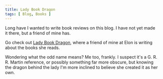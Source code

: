 ```yaml
---
title: Lady Book Dragon
tags: [ Blog, Books ]
---
```


Long have I wanted to write book reviews on this blog. I have not yet made it
there, but a friend of mine has.

Go check out [Lady Book Dragon](https://ladybookdragon.wixsite.com/ladybookdragon),
where a friend of mine at Elon is writing about the books she reads.

Wondering what the odd name means? Me too, frankly. I suspect it's a G. R. R.
Martin reference, or possibly something far more obscure, but knowing the dragon
behind the lady I'm more inclined to believe she created it as her own.
